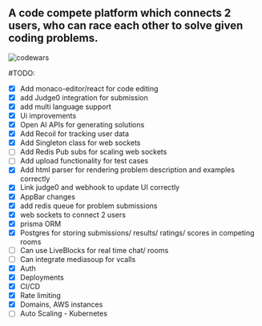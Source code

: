 ## A code compete platform which connects 2 users, who can race each other to solve given coding problems.
![codewars](https://github.com/user-attachments/assets/76f2ec59-1d09-4c60-b043-6ebc0db1f19c)

#TODO:

- [x] Add monaco-editor/react for code editing
- [x] add Judge0 integration for submission
- [x] add multi language support
- [x] Ui improvements
- [x] Open AI APIs for generating solutions
- [x] Add Recoil for tracking user data
- [x] Add Singleton class for web sockets
- [ ] Add Redis Pub subs for scaling web sockets
- [ ] Add upload functionality for test cases
- [x] Add html parser for rendering problem description and examples correctly
- [x] Link judge0 and webhook to update UI correctly
- [x] AppBar changes
- [x] add redis queue for problem submissions
- [x] web sockets to connect 2 users
- [x] prisma ORM
- [x] Postgres for storing submissions/ results/ ratings/ scores in competing rooms
- [ ] Can use LiveBlocks for real time chat/ rooms
- [ ] Can integrate mediasoup for vcalls
- [x] Auth
- [x] Deployments
- [x] CI/CD
- [x] Rate limiting
- [x] Domains, AWS instances
- [ ] Auto Scaling - Kubernetes

